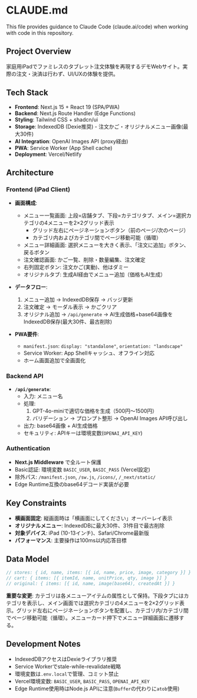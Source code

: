 # CLAUDE.md

This file provides guidance to Claude Code (claude.ai/code) when working with code in this repository.

## Project Overview

家庭用iPadでファミレスのタブレット注文体験を再現するデモWebサイト。実際の注文・決済は行わず、UI/UXの体験を提供。

## Tech Stack

- **Frontend**: Next.js 15 + React 19 (SPA/PWA)
- **Backend**: Next.js Route Handler (Edge Functions)
- **Styling**: Tailwind CSS + shadcn/ui
- **Storage**: IndexedDB (Dexie推奨) - 注文かご・オリジナルメニュー画像(最大30件)
- **AI Integration**: OpenAI Images API (proxy経由)
- **PWA**: Service Worker (App Shell cache)
- **Deployment**: Vercel/Netlify

## Architecture

### Frontend (iPad Client)
- **画面構成**:
  - メニュー一覧画面: 上段=店舗タブ、下段=カテゴリタブ、メイン=選択カテゴリの4メニューを2×2グリッド表示
    - グリッド左右にページネーションボタン（前のページ/次のページ）
    - カテゴリ内およびカテゴリ間でページ移動可能（循環）
  - メニュー詳細画面: 選択メニューを大きく表示、「注文に追加」ボタン、戻るボタン
  - 注文確認画面: かご一覧、削除・数量編集、注文確定
  - 右列固定ボタン: 注文かご(実動)、他はダミー
  - オリジナルタブ: 生成AI経由でメニュー追加（価格もAI生成）

- **データフロー**:
  1. メニュー追加 → IndexedDB保存 → バッジ更新
  2. 注文確定 → モーダル表示 → かごクリア
  3. オリジナル追加 → `/api/generate` → AI生成価格+base64画像をIndexedDB保存(最大30件、最古削除)

- **PWA要件**:
  - `manifest.json`: `display: "standalone"`, `orientation: "landscape"`
  - Service Worker: App Shellキャッシュ、オフライン対応
  - ホーム画面追加で全画面化

### Backend API
- **`/api/generate`**:
  - 入力: メニュー名
  - 処理:
    1. GPT-4o-miniで適切な価格を生成（500円〜1500円）
    2. バリデーション → プロンプト整形 → OpenAI Images API呼び出し
  - 出力: base64画像 + AI生成価格
  - セキュリティ: APIキーは環境変数(`OPENAI_API_KEY`)

### Authentication
- **Next.js Middleware** で全ルート保護
- Basic認証: 環境変数 `BASIC_USER`, `BASIC_PASS` (Vercel設定)
- 除外パス: `/manifest.json`, `/sw.js`, `/icons/`, `/_next/static/`
- Edge Runtime互換のbase64デコード実装が必要

## Key Constraints

- **横画面固定**: 縦画面時は「横画面にしてください」オーバーレイ表示
- **オリジナルメニュー**: IndexedDBに最大30件、31件目で最古削除
- **対象デバイス**: iPad (10-13インチ)、Safari/Chrome最新版
- **パフォーマンス**: 主要操作は100ms以内応答目標

## Data Model

```typescript
// stores: { id, name, items: [{ id, name, price, image, category }] }
// cart: { items: [{ itemId, name, unitPrice, qty, image }] }
// original: { items: [{ id, name, image(base64), createdAt }] }
```

**重要な変更**: カテゴリは各メニューアイテムの属性として保持。下段タブにはカテゴリを表示し、メイン画面では選択カテゴリの4メニューを2×2グリッド表示。グリッド左右にページネーションボタンを配置し、カテゴリ内/カテゴリ間でページ移動可能（循環）。メニューカード押下でメニュー詳細画面に遷移する。

## Development Notes

- IndexedDBアクセスはDexieライブラリ推奨
- Service Workerでstale-while-revalidate戦略
- 環境変数は`.env.local`で管理、コミット禁止
- Vercel環境変数: `BASIC_USER`, `BASIC_PASS`, `OPENAI_API_KEY`
- Edge Runtime使用時はNode.js APIに注意(`Buffer`の代わりに`atob`使用)